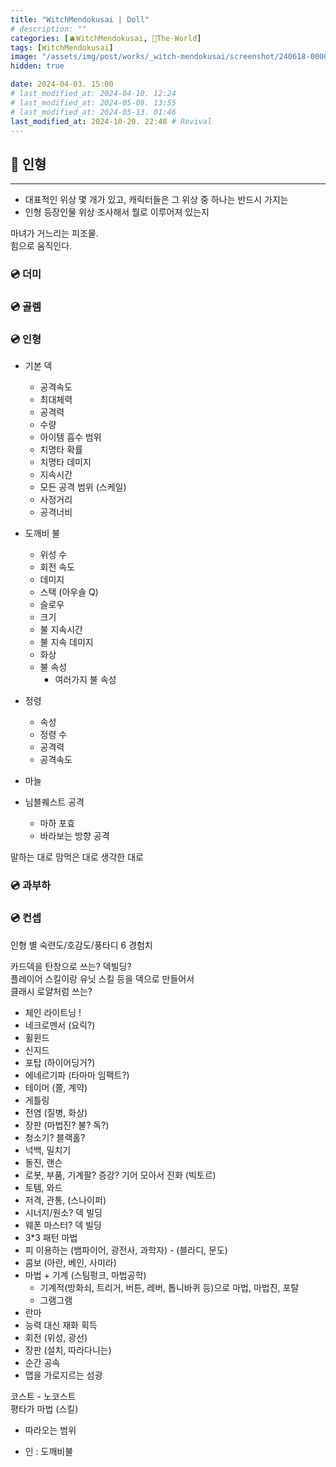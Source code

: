 ```yaml
---
title: "WitchMendokusai | Doll"
# description: ""
categories: [🫐WitchMendokusai, 🥥The-World]
tags: [WitchMendokusai]
image: "/assets/img/post/works/_witch-mendokusai/screenshot/240618-000000.png"
hidden: true

date: 2024-04-03. 15:00
# last_modified_at: 2024-04-10. 12:24
# last_modified_at: 2024-05-09. 13:55
# last_modified_at: 2024-05-13. 01:46
last_modified_at: 2024-10-20. 22:48 # Revival
---
```


## 📀 인형

---

- 대표적인 위상 몇 개가 있고, 캐릭터들은 그 위상 중 하나는 반드시 가지는
- 인형 등장인물 위상 조사해서 뭘로 이루어져 있는지

마녀가 거느리는 피조물.  
힘으로 움직인다.  

### 💿 더미

### 💿 골렘

### 💿 인형

- 기본 덱
  - 공격속도
  - 최대체력
  - 공격력
  - 수량
  - 아이템 흡수 범위
  - 치명타 확률
  - 치명타 데미지
  - 지속시간
  - 모든 공격 범위 (스케일)
  - 사정거리
  - 공격너비

- 도깨비 불
  - 위성 수
  - 회전 속도
  - 데미지
  - 스택 (아우솔 Q)
  - 슬로우
  - 크기
  - 불 지속시간
  - 불 지속 데미지
  - 화상
  - 불 속성
    - 여러가지 불 속성

- 정령
  - 속성
  - 정령 수
  - 공격력
  - 공격속도

- 마늘
- 님블퀘스트 공격
  - 마하 포효
  - 바라보는 방향 공격

말하는 대로
맘먹은 대로
생각한 대로

### 💿 과부하

### 💿 컨셉

인형 별 숙련도/호감도/풍타디 6 경험치  

카드덱을 탄창으로 쓰는? 덱빌딩?  
플레이어 스킬이랑 유닛 스킬 등을 덱으로 만들어서  
클래시 로얄처럼 쓰는?  

- 체인 라이트닝 !
- 네크로멘서 (요릭?)
- 휠윈드
- 신지드
- 포탑 (하이어딩거?)
- 에네르기파 (타마마 임팩트?)
- 테이머 (쫄, 계약)
- 게틀링
- 전염 (질병, 화상)
- 장판 (마법진? 불? 독?)
- 청소기? 블랙홀?
- 넉백, 밀치기
- 돌진, 랜슨
- 로봇, 부품, 기계팔? 증강? 기어 모아서 진화 (빅토르)
- 토템, 와드
- 저격, 관통, (스나이퍼)
- 시너지/원소? 덱 빌딩
- 웨폰 마스터? 덱 빌딩
- 3*3 패턴 마법
- 피 이용하는 (뱀파이어, 광전사, 과학자) - (블라디, 문도)
- 콤보 (아란, 베인, 사미라)
- 마법 + 기계 (스팀펑크, 마법공학)
  - 기계적(방화쇠, 트리거, 버튼, 레버, 톱니바퀴 등)으로 마법, 마법진, 포탈
  - 그램그램
- 란마
- 능력 대신 재화 획득
- 회전 (위성, 광선)
- 장판 (설치, 따라다니는)
- 순간 공속
- 맵을 가로지르는 섬광

코스트 - 노코스트  
평타가 마법 (스킬)  

- 따라오는 범위

- 인 : 도깨비불
